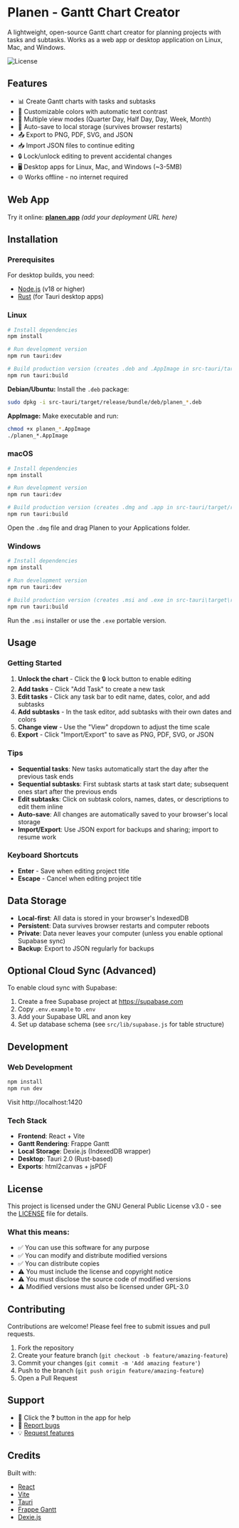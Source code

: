 # Planen - Gantt Chart Creator

A lightweight, open-source Gantt chart creator for planning projects with tasks and subtasks. Works as a web app or desktop application on Linux, Mac, and Windows.

![License](https://img.shields.io/badge/license-GPL--3.0-blue.svg)

## Features

- 📊 Create Gantt charts with tasks and subtasks
- 🎨 Customizable colors with automatic text contrast
- 📅 Multiple view modes (Quarter Day, Half Day, Day, Week, Month)
- 💾 Auto-save to local storage (survives browser restarts)
- 📤 Export to PNG, PDF, SVG, and JSON
- 📥 Import JSON files to continue editing
- 🔒 Lock/unlock editing to prevent accidental changes
- 🖥️ Desktop apps for Linux, Mac, and Windows (~3-5MB)
- 🌐 Works offline - no internet required

## Web App

Try it online: **[planen.app](#)** *(add your deployment URL here)*

## Installation

### Prerequisites

For desktop builds, you need:
- [Node.js](https://nodejs.org/) (v18 or higher)
- [Rust](https://rustup.rs/) (for Tauri desktop apps)

### Linux

```bash
# Install dependencies
npm install

# Run development version
npm run tauri:dev

# Build production version (creates .deb and .AppImage in src-tauri/target/release/bundle/)
npm run tauri:build
```

**Debian/Ubuntu:** Install the `.deb` package:
```bash
sudo dpkg -i src-tauri/target/release/bundle/deb/planen_*.deb
```

**AppImage:** Make executable and run:
```bash
chmod +x planen_*.AppImage
./planen_*.AppImage
```

### macOS

```bash
# Install dependencies
npm install

# Run development version
npm run tauri:dev

# Build production version (creates .dmg and .app in src-tauri/target/release/bundle/)
npm run tauri:build
```

Open the `.dmg` file and drag Planen to your Applications folder.

### Windows

```bash
# Install dependencies
npm install

# Run development version
npm run tauri:dev

# Build production version (creates .msi and .exe in src-tauri\target\release\bundle\)
npm run tauri:build
```

Run the `.msi` installer or use the `.exe` portable version.

## Usage

### Getting Started

1. **Unlock the chart** - Click the 🔒 lock button to enable editing
2. **Add tasks** - Click "Add Task" to create a new task
3. **Edit tasks** - Click any task bar to edit name, dates, color, and add subtasks
4. **Add subtasks** - In the task editor, add subtasks with their own dates and colors
5. **Change view** - Use the "View" dropdown to adjust the time scale
6. **Export** - Click "Import/Export" to save as PNG, PDF, SVG, or JSON

### Tips

- **Sequential tasks**: New tasks automatically start the day after the previous task ends
- **Sequential subtasks**: First subtask starts at task start date; subsequent ones start after the previous ends
- **Edit subtasks**: Click on subtask colors, names, dates, or descriptions to edit them inline
- **Auto-save**: All changes are automatically saved to your browser's local storage
- **Import/Export**: Use JSON export for backups and sharing; import to resume work

### Keyboard Shortcuts

- **Enter** - Save when editing project title
- **Escape** - Cancel when editing project title

## Data Storage

- **Local-first**: All data is stored in your browser's IndexedDB
- **Persistent**: Data survives browser restarts and computer reboots
- **Private**: Data never leaves your computer (unless you enable optional Supabase sync)
- **Backup**: Export to JSON regularly for backups

## Optional Cloud Sync (Advanced)

To enable cloud sync with Supabase:

1. Create a free Supabase project at https://supabase.com
2. Copy `.env.example` to `.env`
3. Add your Supabase URL and anon key
4. Set up database schema (see `src/lib/supabase.js` for table structure)

## Development

### Web Development

```bash
npm install
npm run dev
```

Visit http://localhost:1420

### Tech Stack

- **Frontend**: React + Vite
- **Gantt Rendering**: Frappe Gantt
- **Local Storage**: Dexie.js (IndexedDB wrapper)
- **Desktop**: Tauri 2.0 (Rust-based)
- **Exports**: html2canvas + jsPDF

## License

This project is licensed under the GNU General Public License v3.0 - see the [LICENSE](LICENSE) file for details.

### What this means:

- ✅ You can use this software for any purpose
- ✅ You can modify and distribute modified versions
- ✅ You can distribute copies
- ⚠️ You must include the license and copyright notice
- ⚠️ You must disclose the source code of modified versions
- ⚠️ Modified versions must also be licensed under GPL-3.0

## Contributing

Contributions are welcome! Please feel free to submit issues and pull requests.

1. Fork the repository
2. Create your feature branch (`git checkout -b feature/amazing-feature`)
3. Commit your changes (`git commit -m 'Add amazing feature'`)
4. Push to the branch (`git push origin feature/amazing-feature`)
5. Open a Pull Request

## Support

- 📖 Click the **?** button in the app for help
- 🐛 [Report bugs](https://github.com/yourusername/planen/issues)
- 💡 [Request features](https://github.com/yourusername/planen/issues)

## Credits

Built with:
- [React](https://react.dev/)
- [Vite](https://vitejs.dev/)
- [Tauri](https://tauri.app/)
- [Frappe Gantt](https://github.com/frappe/gantt)
- [Dexie.js](https://dexie.org/)
